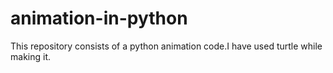 # animation-in-python
This repository consists of a python animation code.I have used turtle while making it.

